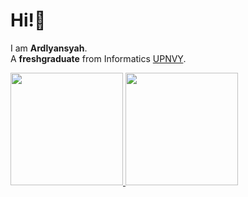 # Hi!👋 
I am **Ardlyansyah**.\
A **freshgraduate** from Informatics [UPNVY](https://www.upnyk.ac.id/). <br>

<p align="left">
<a href="https://github.com/ardlyansyahh">
  <img height="180em" src="https://github-readme-stats-eight-theta.vercel.app/api?username=ardlyansyahh&show_icons=true&theme=algolia&include_all_commits=true&count_private=true"/>
  <img height="180em" src="https://github-readme-stats-eight-theta.vercel.app/api/top-langs/?username=ardlyansyahh&layout=compact&langs_count=8&theme=algolia"/>
</a>
</p>
<!--
**ardlyansyahh/ardlyansyahh** is a ✨ _special_ ✨ repository because its `README.md` (this file) appears on your GitHub profile.

Here are some ideas to get you started:

- 🔭 I’m currently working on ...
- 🌱 I’m currently learning ...
- 👯 I’m looking to collaborate on ...
- 🤔 I’m looking for help with ...
- 💬 Ask me about ...
- 📫 How to reach me: ...
- 😄 Pronouns: ...
- ⚡ Fun fact: ...
-->
